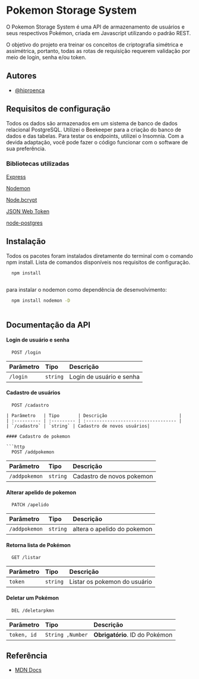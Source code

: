 
# Pokemon Storage System

O Pokemon Storage System é uma API de armazenamento de usuários e seus respectivos Pokémon, criada em Javascript utilizando o padrão REST.

O objetivo do projeto era treinar os conceitos de criptografia simétrica e assimétrica, portanto, todas as rotas de requisição requerem validação por meio de login, senha e/ou token.



## Autores

- [@hiproenca](https://github.com/hiproenca)


## Requisitos de configuração

Todos os dados são armazenados em um sistema de banco de dados relacional PostgreSQL. Utilizei o Beekeeper para a criação do banco de dados e das tabelas. Para testar os endpoints, utilizei o Insomnia. Com a devida adaptação, você pode fazer o código funcionar com o software de sua preferência.

### Bibliotecas utilizadas

[Express](https://expressjs.com/en/5x/api.html)

[Nodemon](https://nodemon.io/)

[Node.bcrypt](https://www.npmjs.com/package/bcrypt)

[JSON Web Token](https://datatracker.ietf.org/doc/html/rfc7519)

[node-postgres](https://www.npmjs.com/package/pg)


## Instalação

Todos os pacotes foram instalados diretamente do terminal com o comando npm install. Lista de comandos disponíveis nos requisitos de configuração.


```bash
  npm install 
  
```

para instalar o nodemon como dependência de desenvolvimento: 

```bash
  npm install nodemon -D
  
```
## Documentação da API



#### Login de usuário e senha

```http
  POST /login
```

| Parâmetro   | Tipo       | Descrição                           |
| :---------- | :--------- | :---------------------------------- |
| `/login` | `string` | Login de usuário e senha |

#### Cadastro de usuários

```http
  POST /cadastro

| Parâmetro   | Tipo       | Descrição                           |
| :---------- | :--------- | :---------------------------------- |
| `/cadastro` | `string` | Cadastro de novos usuários|

#### Cadastro de pokemon

```http
  POST /addpokemon
```

| Parâmetro   | Tipo       | Descrição                           |
| :---------- | :--------- | :---------------------------------- |
| `/addpokemon` | `string` | Cadastro de novos pokemon|

#### Alterar apelido de pokemon

```http
  PATCH /apelido
```

| Parâmetro   | Tipo       | Descrição                           |
| :---------- | :--------- | :---------------------------------- |
| `/addpokemon` | `string` | altera o apelido do pokemon|



#### Retorna lista  de Pokémon

```http
  GET /listar
```

| Parâmetro   | Tipo       | Descrição                           |
| :---------- | :--------- | :---------------------------------- |
| `token` | `string` | Listar os pokemon do usuário |

#### Deletar um Pokémon

```http
  DEL /deletarpkmn
```

| Parâmetro   | Tipo       | Descrição                                   |
| :---------- | :--------- | :------------------------------------------ |
| `token, id`      | `String ,Number` | **Obrigatório**. ID do Pokémon |


## Referência

 - [MDN Docs](https://developer.mozilla.org/pt-BR/)
